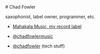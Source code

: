 <html>
  <head>
 <script src="//d3plfjw9uod7ab.cloudfront.net/9f0b4d74-f7bf-42d4-b08f-34ec198e998e.js" type="text/javascript" async></script>  
  </head>

  <body>
# Chad Fowler 

saxophonist, label owner, programmer, etc.

* [Mahakala Music, my record label](https://mahakalamusic.com)
* [@chadfowlermusic](http://twitter.com/chadfowlermusic)
* [@chadfowler](http://twitter.com/chadfowlermusic) (tech stuff)

  </body>
</html>
